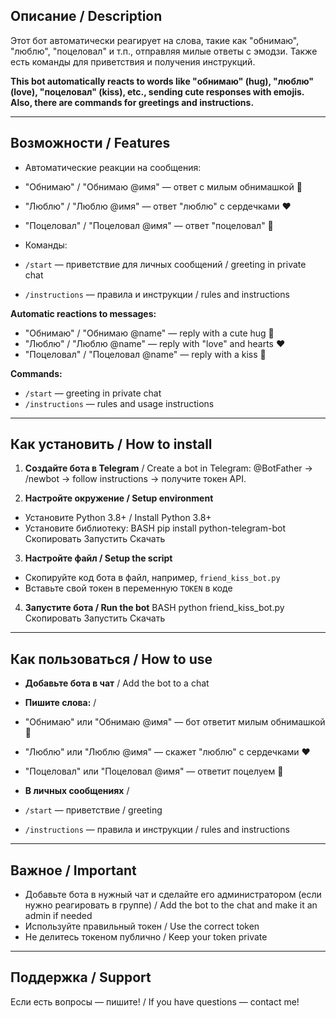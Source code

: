 
## Описание / Description

Этот бот автоматически реагирует на слова, такие как "обнимаю", "люблю", "поцеловал" и т.п., отправляя милые ответы с эмодзи. Также есть команды для приветствия и получения инструкций.

**This bot automatically reacts to words like "обнимаю" (hug), "люблю" (love), "поцеловал" (kiss), etc., sending cute responses with emojis. Also, there are commands for greetings and instructions.**

---

## Возможности / Features

- Автоматические реакции на сообщения:
- "Обнимаю" / "Обнимаю @имя" — ответ с милым обнимашкой 🤗
- "Люблю" / "Люблю @имя" — ответ "люблю" с сердечками ❤️
- "Поцеловал" / "Поцеловал @имя" — ответ "поцеловал" 💋

- Команды:
- `/start` — приветствие для личных сообщений / greeting in private chat
- `/instructions` — правила и инструкции / rules and instructions

**Automatic reactions to messages:**
- "Обнимаю" / "Обнимаю @name" — reply with a cute hug 🤗
- "Люблю" / "Люблю @name" — reply with "love" and hearts ❤️
- "Поцеловал" / "Поцеловал @name" — reply with a kiss 💋

**Commands:**
- `/start` — greeting in private chat
- `/instructions` — rules and usage instructions

---

## Как установить / How to install

1. **Создайте бота в Telegram** /
Create a bot in Telegram: @BotFather → /newbot → follow instructions → получите токен API.

2. **Настройте окружение / Setup environment**
- Установите Python 3.8+ / Install Python 3.8+
- Установите библиотеку:
BASH
pip install python-telegram-bot
Скопировать
Запустить
Скачать


3. **Настройте файл / Setup the script**
- Скопируйте код бота в файл, например, `friend_kiss_bot.py`
- Вставьте свой токен в переменную `TOKEN` в коде

4. **Запустите бота / Run the bot**
BASH
python friend_kiss_bot.py
Скопировать
Запустить
Скачать


---

## Как пользоваться / How to use

- **Добавьте бота в чат** / Add the bot to a chat
- **Пишите слова:** /
- "Обнимаю" или "Обнимаю @имя" — бот ответит милым обнимашкой 🤗
- "Люблю" или "Люблю @имя" — скажет "люблю" с сердечками ❤️
- "Поцеловал" или "Поцеловал @имя" — ответит поцелуем 💋

- **В личных сообщениях** /
- `/start` — приветствие / greeting
- `/instructions` — правила и инструкции / rules and instructions

---

## Важное / Important

- Добавьте бота в нужный чат и сделайте его администратором (если нужно реагировать в группе) /
Add the bot to the chat and make it an admin if needed
- Используйте правильный токен / Use the correct token
- Не делитесь токеном публично / Keep your token private

---

## Поддержка / Support

Если есть вопросы — пишите! /
If you have questions — contact me!

